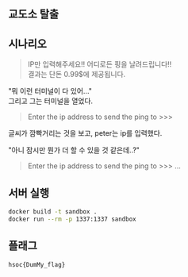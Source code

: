 ## 교도소 탈출

## 시나리오

> IP만 입력해주세요!! 어디로든 핑을 날려드립니다!!  
> 결과는 단돈 0.99$에 제공됩니다.  

"뭐 이런 터미널이 다 있어..."  
그리고 그는 터미널을 열었다.  

> Enter the ip address to send the ping to >>>  

글씨가 깜빡거리는 것을 보고, peter는 ip를 입력했다.  

"아니 잠시만 뭔가 더 할 수 있을 것 같은데..?"  

> Enter the ip address to send the ping to >>> ...

## 서버 실행
```bash
docker build -t sandbox .
docker run --rm -p 1337:1337 sandbox
```

## 플래그
```
hsoc{DumMy_flag}
```